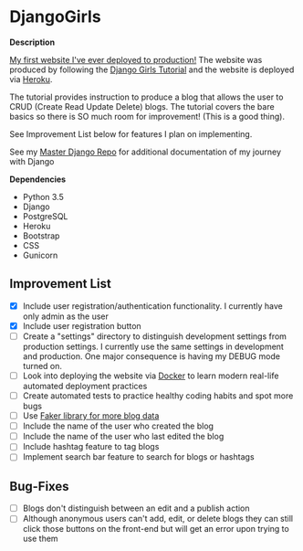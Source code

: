 # DjangoGirls

**Description**

[My first website I've ever deployed to production!](https://rodellblog.herokuapp.com/) The website was produced by following the [Django Girls Tutorial](https://tutorial.djangogirls.org/en/) and the website is deployed via [Heroku](https://devcenter.heroku.com/articles/deploying-python).

The tutorial provides instruction to produce a blog that allows the user to CRUD (Create Read Update Delete) blogs. The tutorial covers the bare basics so there is SO much room for improvement! (This is a good thing).

See Improvement List below for features I plan on implementing.

See my [Master Django Repo](https://github.com/RodellRodriguez/Django) for additional documentation of my journey with Django

**Dependencies**
* Python 3.5
* Django
* PostgreSQL
* Heroku
* Bootstrap
* CSS
* Gunicorn

## Improvement List

- [x] Include user registration/authentication functionality. I currently have only admin as the user
- [x] Include user registration button
- [ ] Create a "settings" directory to distinguish development settings from production settings. I currently use the same settings in development and production. One major consequence is having my DEBUG mode turned on.
- [ ] Look into deploying the website via [Docker](https://www.docker.com/what-docker) to learn modern real-life automated deployment practices
- [ ] Create automated tests to practice healthy coding habits and spot more bugs 
- [ ] Use [Faker library for more blog data](https://github.com/joke2k/faker)
- [ ] Include the name of the user who created the blog
- [ ] Include the name of the user who last edited the blog
- [ ] Include hashtag feature to tag blogs
- [ ] Implement search bar feature to search for blogs or hashtags

## Bug-Fixes

- [ ] Blogs don't distinguish between an edit and a publish action
- [ ] Although anonymous users can't add, edit, or delete blogs they can still click those buttons on the front-end but will get an error upon trying to use them

